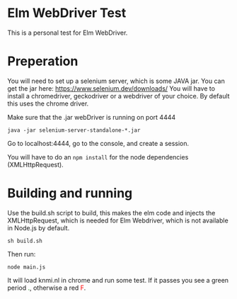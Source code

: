 # Elm WebDriver Test

This is a personal test for Elm WebDriver. 

# Preperation

You will need to set up a selenium server, which is some JAVA jar.
You can get the jar here: <https://www.selenium.dev/downloads/>
You will have to install a chromedriver, geckodriver or a webdriver of your choice. By default this uses the chrome driver.

Make sure that the .jar webDriver is running on port 4444

`java -jar selenium-server-standalone-*.jar`

Go to localhost:4444, go to the console, and create a session.

You will have to do an `npm install` for the node dependencies (XMLHttpRequest).

# Building and running

Use the build.sh script to build, this makes the elm code and injects the XMLHttpRequest, which is needed for Elm Webdriver, which is not available in Node.js by default.

`sh build.sh`

Then run: 

`node main.js`

It will load knmi.nl in chrome and run some test. If it passes you see a green period <span style="color:green">.</span>, otherwise a red <span style="color:red">F</span>.
